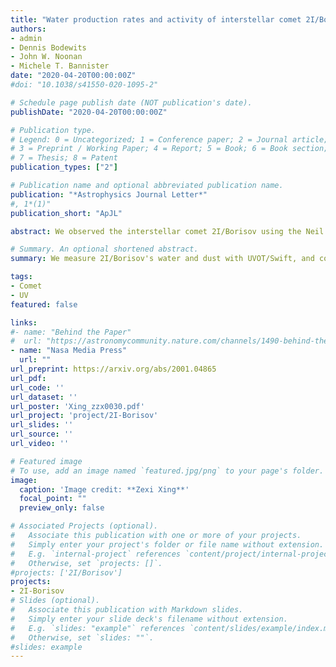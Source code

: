 ```yaml
---
title: "Water production rates and activity of interstellar comet 2I/Borisov"
authors:
- admin
- Dennis Bodewits
- John W. Noonan
- Michele T. Bannister
date: "2020-04-20T00:00:00Z"
#doi: "10.1038/s41550-020-1095-2"

# Schedule page publish date (NOT publication's date).
publishDate: "2020-04-20T00:00:00Z"

# Publication type.
# Legend: 0 = Uncategorized; 1 = Conference paper; 2 = Journal article;
# 3 = Preprint / Working Paper; 4 = Report; 5 = Book; 6 = Book section;
# 7 = Thesis; 8 = Patent
publication_types: ["2"]

# Publication name and optional abbreviated publication name.
publication: "*Astrophysics Journal Letter*"
#, 1*(1)"
publication_short: "ApJL"

abstract: We observed the interstellar comet 2I/Borisov using the Neil Gehrels-Swift Observatory's Ultraviolet/Optical Telescope. We obtained images of the OH gas and dust surrounding the nucleus at six epochs spaced before and after perihelion (-2.56 AU to 2.54 AU). Water production rates increased steadily before perihelion from (7.0±1.5)×10^26 molecules s−1 on Nov. 1, 2019 to (10.7±1.2)×10^26 molecules s−1 on Dec. 1. This rate of increase in water production rate is quicker than that of most dynamically new comets and at the slower end of the wide range of Jupiter-family comets. After perihelion, the water production rate decreased to (4.9±0.9)×10^26 molecules s−1 on Dec. 21, which is much more rapidly than that of all previously observed comets. Our sublimation model constrains the minimum radius of the nucleus to 0.37 km, and indicates an active fraction of at least 55% of the surface. A(0)fr calculations show a variation between 57.5 and 105.6 cm with a slight trend peaking before the perihelion, lower than previous and concurrent published values. The observations confirm that 2I/Borisov is carbon-chain depleted and enriched in NH_2 relative to water.

# Summary. An optional shortened abstract.
summary: We measure 2I/Borisov's water and dust with UVOT/Swift, and compared the results with solar system comets.

tags:
- Comet
- UV
featured: false

links:
#- name: "Behind the Paper"
#  url: "https://astronomycommunity.nature.com/channels/1490-behind-the-paper/posts/66210-the-dark-and-cold-origins-of-interstellar-visitor-2i-borisov"
- name: "Nasa Media Press"
  url: ""
url_preprint: https://arxiv.org/abs/2001.04865
url_pdf: 
url_code: ''
url_dataset: ''
url_poster: 'Xing_zzx0030.pdf'
url_project: 'project/2I-Borisov'
url_slides: ''
url_source: ''
url_video: ''

# Featured image
# To use, add an image named `featured.jpg/png` to your page's folder. 
image:
  caption: 'Image credit: **Zexi Xing**'
  focal_point: ""
  preview_only: false

# Associated Projects (optional).
#   Associate this publication with one or more of your projects.
#   Simply enter your project's folder or file name without extension.
#   E.g. `internal-project` references `content/project/internal-project/index.md`.
#   Otherwise, set `projects: []`.
#projects: ['2I/Borisov']
projects:
- 2I-Borisov
# Slides (optional).
#   Associate this publication with Markdown slides.
#   Simply enter your slide deck's filename without extension.
#   E.g. `slides: "example"` references `content/slides/example/index.md`.
#   Otherwise, set `slides: ""`.
#slides: example
---
```

